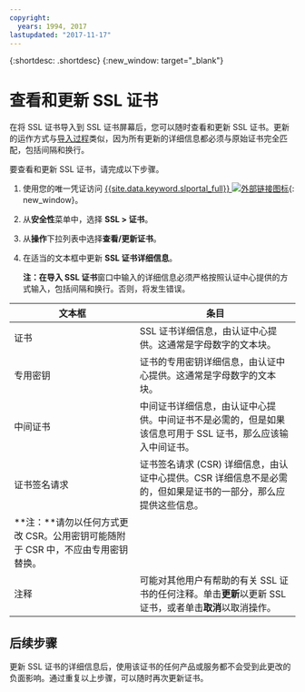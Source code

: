 ```yaml
---
copyright:
  years: 1994, 2017
lastupdated: "2017-11-17"
---
```


{:shortdesc: .shortdesc}
{:new_window: target="_blank"}

# 查看和更新 SSL 证书

在将 SSL 证书导入到 SSL 证书屏幕后，您可以随时查看和更新 SSL 证书。更新的运作方式与[导入过程](import-ssl-certificate.html)类似，因为所有更新的详细信息都必须与原始证书完全匹配，包括间隔和换行。

要查看和更新 SSL 证书，请完成以下步骤。

1. 使用您的唯一凭证访问 [{{site.data.keyword.slportal_full}} ![外部链接图标](../../icons/launch-glyph.svg "外部链接图标")](https://control.softlayer.com/){: new_window}。
2. 从**安全性**菜单中，选择 **SSL > 证书**。
2. 从**操作**下拉列表中选择**查看/更新证书**。
3. 在适当的文本框中更新 **SSL 证书详细信息**。

   **注：**在**导入 SSL 证书**窗口中输入的详细信息必须严格按照认证中心提供的方式输入，包括间隔和换行。否则，将发生错误。

| 文本框| 条目|
| -------- | ----- |
|证书|SSL 证书详细信息，由认证中心提供。这通常是字母数字的文本块。|
|专用密钥| 证书的专用密钥详细信息，由认证中心提供。这通常是字母数字的文本块。|
|中间证书| 中间证书详细信息，由认证中心提供。中间证书不是必需的，但是如果该信息可用于 SSL 证书，那么应该输入中间证书。|
| 证书签名请求| 证书签名请求 (CSR) 详细信息，由认证中心提供。CSR 详细信息不是必需的，但如果是证书的一部分，那么应提供这些信息。
**注：**请勿以任何方式更改 CSR。公用密钥可能随附于 CSR 中，不应由专用密钥替换。|
|注释| 可能对其他用户有帮助的有关 SSL 证书的任何注释。单击**更新**以更新 SSL 证书，或者单击**取消**以取消操作。


## 后续步骤

更新 SSL 证书的详细信息后，使用该证书的任何产品或服务都不会受到此更改的负面影响。通过重复以上步骤，可以随时再次更新证书。
